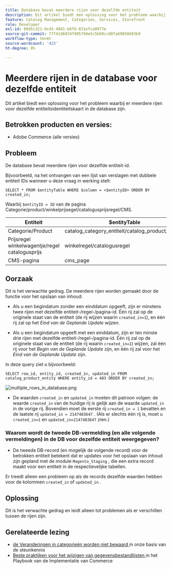 ```yaml
---
title: Database bevat meerdere rijen voor dezelfde entiteit
description: Dit artikel biedt een oplossing voor het probleem waarbij er meerdere rijen voor dezelfde entiteitsidentiteitskaart in de database zijn.
feature: Catalog Management, Categories, Services, Storefront
role: Developer
exl-id: 09d5c321-9c45-4041-b6f6-831efca0977e
source-git-commit: 77f41d6034f985794e5c5b89cc007a69858683b9
workflow-type: tm+mt
source-wordcount: '423'
ht-degree: 0%

---
```


# Meerdere rijen in de database voor dezelfde entiteit

Dit artikel biedt een oplossing voor het probleem waarbij er meerdere rijen voor dezelfde entiteitsidentiteitskaart in de database zijn.

## Betrokken producten en versies:

* Adobe Commerce (alle versies)

## Probleem

De database bevat meerdere rijen voor dezelfde entiteit-id.

Bijvoorbeeld, na het ontvangen van een lijst van verslagen met dubbele entiteit IDs wanneer u deze vraag in werking stelt:

```
SELECT * FROM $entityTable WHERE $column = <$entityID> ORDER BY created_in;
```

Waarbij `$entityID = ID` van de pagina Categorie/product/winkelprijsegel/catalogusprijsregel/CMS.

| Entiteit | $entityTable | $column |
|------------------|-----------------------------------|------------------|
| Categorie/Product | catalog_category_entiteit/catalog_product_entiteit | entity_id |
| Prijsregel winkelwagentje/regel catalogusprijs | winkelregel/catalogusregel | rule_id |
| CMS-pagina | cms_page | page_id |

## Oorzaak

Dit is het verwachte gedrag. De meerdere rijen worden gemaakt door de functie voor het opslaan van inhoud:

* Als u een begindatum zonder een einddatum opgeeft, zijn er minstens twee rijen met dezelfde entiteit-/regel-/pagina-id. Één rij zal op de originele staat van de entiteit (de rij wijzen waarin `created_in=1`), en één rij zal op het *Eind van de Geplande Update* wijzen.

* Als u een begindatum opgeeft met een einddatum, zijn er ten minste drie rijen met dezelfde entiteit-/regel-/pagina-id. Één rij zal op de originele staat van de entiteit (de rij waarin `created_in=1`) wijzen, zal één rij voor het *Begin van de Geplande Update* zijn, en één rij zal voor het *Eind van de Geplande Update* zijn.

In deze query ziet u bijvoorbeeld:

```
SELECT row_id, entity_id, created_in, updated_in FROM catalog_product_entity WHERE entity_id = 483 ORDER BY created_in;
```

![ multiple_rows_in_database.png ](assets/multiple_rows_in_database.png)

* De waarden `created_in` en `updated_in` moeten dit patroon volgen: de waarde `created_in` van de huidige rij is gelijk aan de waarde `updated_in` in de vorige rij. Bovendien moet de eerste rij `created_in = 1` bevatten en de laatste rij `updated_in = 2147483647` . (Als er slechts één rij is, moet u `created_in=1` en `updated_in=2147483647` zien.)

### Waarom wordt de tweede DB-vermelding (en alle volgende vermeldingen) in de DB voor dezelfde entiteit weergegeven?

* De tweede DB-record (en mogelijk de volgende record) voor de betrokken entiteit betekent dat er updates voor het opslaan van inhoud zijn gepland met de module `Magento_Staging` , die een extra record maakt voor een entiteit in de respectievelijke tabellen.

Er treedt alleen een probleem op als de records dezelfde waarden hebben voor de kolommen `created_in` of `updated_in` .

## Oplossing

Dit is het verwachte gedrag en leidt alleen tot problemen als er verschillen tussen de rijen zijn.

## Gerelateerde lezing

* [ de Veranderingen in categorieën worden niet bewaard ](https://experienceleague.adobe.com/docs/commerce-knowledge-base/kb/troubleshooting/miscellaneous/changes-to-categories-are-not-being-saved.html?lang=nl-NL) in onze basis van de steunkennis
* [ Beste praktijken voor het wijzigen van gegevensbestandlijsten ](https://experienceleague.adobe.com/nl/docs/commerce-operations/implementation-playbook/best-practices/development/modifying-core-and-third-party-tables#why-adobe-recommends-avoiding-modifications) in het Playbook van de Implementatie van Commerce
